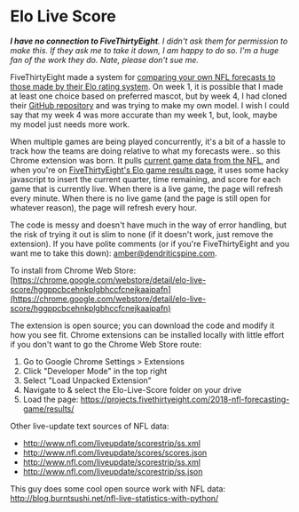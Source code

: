 # Elo Live Score
***I have no connection to FiveThirtyEight**. I didn't ask them for permission to make this. If they ask me to take it down, I am happy to do so. I'm a huge fan of the work they do. Nate, please don't sue me.*

FiveThirtyEight made a system for [comparing your own NFL forecasts to those made by their Elo rating system](https://projects.fivethirtyeight.com/2018-nfl-forecasting-game/). On week 1, it is possible that I made at least one choice based on preferred mascot, but by week 4, I had cloned their [GitHub repository](https://github.com/fivethirtyeight/nfl-elo-game) and was trying to make my own model. I wish I could say that my week 4 was more accurate than my week 1, but, look, maybe my model just needs more work.

When multiple games are being played concurrently, it's a bit of a hassle to track how the teams are doing relative to what my forecasts were.. so this Chrome extension was born. It pulls [current game data from the NFL](http://www.nfl.com/liveupdate/scorestrip/ss.xml), and when you're on [FiveThirtyEight's Elo game results page](https://projects.fivethirtyeight.com/2018-nfl-forecasting-game/results/), it uses some hacky javascript to insert the current quarter, time remaining, and score for each game that is currently live. When there is a live game, the page will refresh every minute. When there is no live game (and the page is still open for whatever reason), the page will refresh every hour.

The code is messy and doesn't have much in the way of error handling, but the risk of trying it out is slim to none (if it doesn't work, just remove the extension). If you have polite comments (or if you're FiveThirtyEight and you want me to take this down): amber@dendriticspine.com.

To install from Chrome Web Store: [https://chrome.google.com/webstore/detail/elo-live-score/hggppcbcehnkplgbhccfcnejkaaipafn](https://chrome.google.com/webstore/detail/elo-live-score/hggppcbcehnkplgbhccfcnejkaaipafn)

The extension is open source; you can download the code and modify it how you see fit. Chrome extensions can be installed locally with little effort if you don't want to go the Chrome Web Store route:
1. Go to Google Chrome Settings > Extensions
2. Click "Developer Mode" in the top right
3. Select "Load Unpacked Extension"
4. Navigate to & select the Elo-Live-Score folder on your drive
5. Load the page: https://projects.fivethirtyeight.com/2018-nfl-forecasting-game/results/

Other live-update text sources of NFL data:
- http://www.nfl.com/liveupdate/scorestrip/ss.xml
- http://www.nfl.com/liveupdate/scores/scores.json
- http://www.nfl.com/liveupdate/scorestrip/ss.xml
- http://www.nfl.com/liveupdate/scorestrip/ss.json

This guy does some cool open source work with NFL data: http://blog.burntsushi.net/nfl-live-statistics-with-python/
